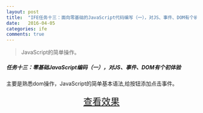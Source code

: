 ```yaml
---
layout: post
title:  "IFE任务十三：面向零基础的JavaScript代码编写（一），对JS、事件、DOM有个初体验"
date:   2016-04-05
categories: ife
comments: true
---
```


>JavaScript的简单操作。

##### 任务十三：零基础JavaScript编码（一），对JS、事件、DOM有个初体验

主要是熟悉dom操作，JavaScript的简单基本语法,给按钮添加点击事件。

<div>
<a href="https://irife.github.io/ife/tliyun/task13/task13.html" target="_blank"><div style="height:50px;line-height:50px;text-align:center;font-size:24px;">查看效果</div></a>
</div>

